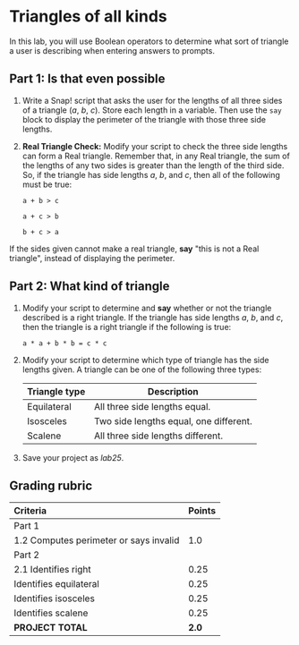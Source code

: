 # Triangles of all kinds

In this lab, you will use Boolean operators to determine what sort of triangle a user is describing when entering answers to prompts.

## Part 1: Is that even possible

1. Write a Snap! script that asks the user for the lengths of all three sides of a triangle (_a_, _b_, _c_).  Store each length in a variable.  Then use the `say` block to display the perimeter of the triangle with those three side lengths.

2. **Real Triangle Check:** Modify your script to check the three side lengths can form a Real triangle.  Remember that, in any Real triangle, the sum of the lengths of any two sides is greater than the length of the third side.  So, if the triangle has side lengths *a*, *b*, and *c*, then all of the following must be true:

    `a + b > c`

    `a + c > b`

    `b + c > a`

If the sides given cannot make a real triangle, **say** "this is not a Real triangle", instead of displaying the perimeter.

## Part 2: What kind of triangle

1. Modify your script to determine and **say** whether or not the triangle described is a right triangle.  If the triangle has side lengths *a*, *b*, and *c*, then the triangle is a right triangle if the following is true:

    `a * a + b * b = c * c`

2. Modify your script to determine which type of triangle has the side lengths given.  A triangle can be one of the following three types:

    | Triangle type | Description                           |
    | ------------- | ------------------------------------- |
    | Equilateral   | All three side lengths equal.        |
    | Isosceles     | Two side lengths equal, one different. |
    | Scalene       | All three side lengths different.      |

3. Save your project as _lab25_.

## Grading rubric

| **Criteria**                    | Points         |
| :--------------------------------------- | :-------------- |
| Part 1 | |
| 1.2 Computes perimeter or says invalid  | 1.0     |
| Part 2 | |
| 2.1 Identifies right                    | 0.25    |
| Identifies equilateral                  | 0.25    |
| Identifies isosceles                    | 0.25    |
| Identifies scalene                      | 0.25    |
| **PROJECT TOTAL**                       | **2.0** |
